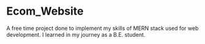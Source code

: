 # Ecom_Website
A free time project done to implement my skills of MERN stack used for web development.
I learned in my journey as a B.E. student. 


